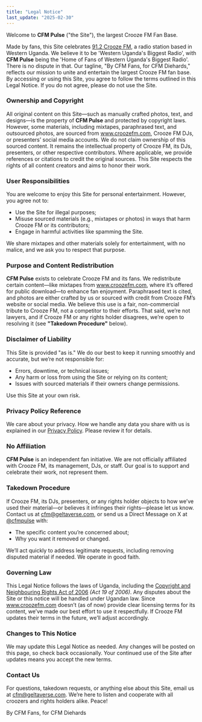 ```yaml
---
title: "Legal Notice"
last_update: "2025-02-30"
---
```


Welcome to **CFM Pulse** ("the Site"), the largest Crooze FM Fan Base.

Made by fans, this Site celebrates [91.2 Crooze FM](https://www.croozefm.com/), a radio station based in Western Uganda. We believe it to be 'Western Uganda's Biggest Radio', with **CFM Pulse** being the 'Home of Fans of Western Uganda's Biggest Radio'. There is no dispute in that. Our tagline, "By CFM Fans, for CFM Diehards," reflects our mission to unite and entertain the largest Crooze FM fan base. By accessing or using this Site, you agree to follow the terms outlined in this Legal Notice. If you do not agree, please do not use the Site.

### Ownership and Copyright

All original content on this Site—such as manually crafted photos, text, and designs—is the property of **CFM Pulse** and protected by copyright laws. However, some materials, including mixtapes, paraphrased text, and outsourced photos, are sourced from www.croozefm.com, Crooze FM DJs, or presenters’ social media accounts. We do not claim ownership of this sourced content. It remains the intellectual property of Crooze FM, its DJs, presenters, or other respective contributors. Where applicable, we provide references or citations to credit the original sources. This Site respects the rights of all content creators and aims to honor their work.

### User Responsibilities

You are welcome to enjoy this Site for personal entertainment. However, you agree not to:

- Use the Site for illegal purposes;
- Misuse sourced materials (e.g., mixtapes or photos) in ways that harm Crooze FM or its contributors;
- Engage in harmful activities like spamming the Site.

We share mixtapes and other materials solely for entertainment, with no malice, and we ask you to respect that purpose.

### Purpose and Content Redistribution

**CFM Pulse** exists to celebrate Crooze FM and its fans. We redistribute certain content—like mixtapes from www.croozefm.com, where it’s offered for public download—to enhance fan enjoyment. Paraphrased text is cited, and photos are either crafted by us or sourced with credit from Crooze FM’s website or social media. We believe this use is a fair, non-commercial tribute to Crooze FM, not a competitor to their efforts. That said, we’re not lawyers, and if Crooze FM or any rights holder disagrees, we’re open to resolving it (see **"Takedown Procedure"** below).

### Disclaimer of Liability

This Site is provided "as is." We do our best to keep it running smoothly and accurate, but we’re not responsible for:

- Errors, downtime, or technical issues;
- Any harm or loss from using the Site or relying on its content;
- Issues with sourced materials if their owners change permissions.

Use this Site at your own risk.

### Privacy Policy Reference

We care about your privacy. How we handle any data you share with us is explained in our [Privacy Policy](/policies/privacy-policy). Please review it for details.

### No Affiliation

**CFM Pulse** is an independent fan initiative. We are not officially affiliated with Crooze FM, its management, DJs, or staff. Our goal is to support and celebrate their work, not represent them.

### Takedown Procedure

If Crooze FM, its DJs, presenters, or any rights holder objects to how we’ve used their material—or believes it infringes their rights—please let us know. Contact us at [cfm@geltaverse.com](mailto:cfm@geltaverse.com), or send us a Direct Message on X at [@cfmpulse](https://x.com/cfmpulse) with:

- The specific content you’re concerned about;
- Why you want it removed or changed.

We’ll act quickly to address legitimate requests, including removing disputed material if needed. We operate in good faith.

### Governing Law

This Legal Notice follows the laws of Uganda, including the [Copyright and Neighbouring Rights Act of 2006](https://media.ulii.org/media/legislation/111713/source_file/1425664146ebb8e6/2006-19.pdf) _(Act 19 of 2006)_. Any disputes about the Site or this notice will be handled under Ugandan law. Since www.croozefm.com doesn’t (as of now) provide clear licensing terms for its content, we’ve made our best effort to use it respectfully. If Crooze FM updates their terms in the future, we’ll adjust accordingly.

### Changes to This Notice

We may update this Legal Notice as needed. Any changes will be posted on this page, so check back occasionally. Your continued use of the Site after updates means you accept the new terms.

### Contact Us

For questions, takedown requests, or anything else about this Site, email us at [cfm@geltaverse.com](mailto:cfm@geltaverse.com). We’re here to listen and cooperate with all croozers and rights holders alike. Peace!

<p className="font-light text-sm italic opacity-60 mt-8">By CFM Fans, for CFM Diehards</p>
